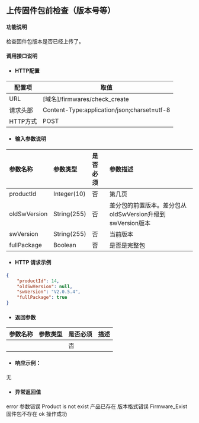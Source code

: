 ## 上传固件包前检查（版本号等）

#### 功能说明

检查固件包版本是否已经上传了。

#### 调用接口说明

* #### HTTP配置

| 配置项 | 取值 |
| --- | --- |
| URL | \[域名\]/firmwares/check_create|
| 请求头部 | Content-Type:application/json;charset=utf-8 |
| HTTP方式 | POST|

* #### 输入参数说明

| 参数名称 | 参数类型 | 是否必须 | 参数描述 |
| :--- | :--- | :--- | :--- |
| productId | Integer\(10\) | 否 | 第几页 |
| oldSwVersion| String\(255\) | 否 | 差分包的前置版本。差分包从oldSwVersion升级到swVersion版本 |
| swVersion| String\(255\) | 否 | 当前版本 |
| fullPackage| Boolean | 否 | 是否是完整包 |


* #### HTTP 请求示例


```json
{
	"productId": 14,
	"oldSwVersion": null,
	"swVersion": "V2.0.5.4",
	"fullPackage": true
}
```

* #### 返回参数
| 参数名称 | 参数类型 | 是否必须 | 描述 |
| :--- | :--- | :--- | :--- |
| | | 否 | |


* #### 响应示例：

无

* #### 异常返回值
error 参数错误
Product is not exist 产品已存在
版本格式错误
Firmware_Exist 固件包不存在
ok 操作成功


